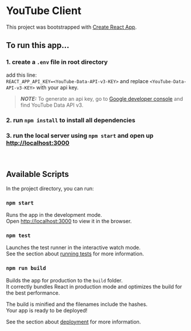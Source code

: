 # YouTube Client

This project was bootstrapped with [Create React App](https://github.com/facebook/create-react-app).

## To run this app...

### 1. create a `.env` file in root directory

add this line: <br> `REACT_APP_API_KEY=<YouTube-Data-API-v3-KEY>` and replace `<YouTube-Data-API-v3-KEY>` with  your api key.
> **_NOTE:_**  To generate an api key, go to [Google developer console](https://console.cloud.google.com) and find YouTube Data API v3.

### 2. run ```npm install``` to install all dependencies

### 3. run the local server using ```npm start``` and open up [http://localhost:3000](http://localhost:3000)

<br>

## Available Scripts

In the project directory, you can run:

### `npm start`

Runs the app in the development mode.\
Open [http://localhost:3000](http://localhost:3000) to view it in the browser.

### `npm test`

Launches the test runner in the interactive watch mode.\
See the section about [running tests](https://facebook.github.io/create-react-app/docs/running-tests) for more information.

### `npm run build`

Builds the app for production to the `build` folder.\
It correctly bundles React in production mode and optimizes the build for the best performance.

The build is minified and the filenames include the hashes.\
Your app is ready to be deployed!

See the section about [deployment](https://facebook.github.io/create-react-app/docs/deployment) for more information.

